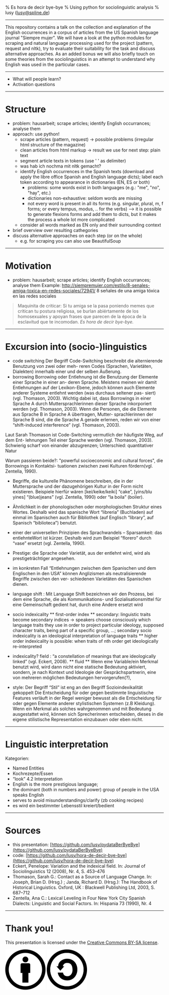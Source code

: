 % Es hora de decir bye-bye
% Using python for sociolinguistic analysis
% lusy (lusy@spline.de)

---

This repository contains a talk on the collection and explanation of the English occurrences in a corpus of articles from the US Spanish language journal "Siempre mujer".
We will have a look at the python modules for scraping and natural language processing used for the project (pattern, request and nltk),
try to evaluate their suitability for the task and discuss alternative approaches.
As an added bonus we will also briefly touch on some theories from the sociolinguistics in an attempt to understand why English was used in the particular cases.

---

* What will people learn?
* Activation questions

---

# Structure

* problem: hausarbeit; scrape articles; identify English occurrances; analyse them
* approach: use python!
  * scrape articles (pattern, request) -> possible problems (irregular html structure of the magazine)
  * clean articles from html markup -> result we use for next step: plain text
  * segment article texts in tokens (use ' ' as delimiter)
  * was hab ich nochma mit nltk gemacht?
  * identify English occurrences in the Spanish texts (download and apply the libre office Spanish and English language dicts); label each token according to appearance in dictionaries (EN, ES or both)
    * problems: some words exist in both languages (e.g.: "me", "no", "hay", etc.)
    * dictionaries non-exhaustive: seldom words are missing
    * not every word is present in all its forms (e.g. singular, plural, m, f forms; or every tempus, modus, .. for the verbs) --> it is possible to generate flexions forms and add them to dicts, but it makes the process a whole lot more complicated
  * consider all words marked as EN only and their surrounding context
* brief overview over resulting cathegories
* discuss alternative approaches on each step (or on the whole)
  * e.g. for scraping you can also use BeautifulSoup

---

# Motivation

* problem: hausarbeit; scrape articles; identify English occurrances; analyse them
Example: http://siempremujer.com/estilo/8-senales-amiga-toxica-en-redes-sociales/72941/
8 señales de una amiga tóxica en las redes sociales

> Maquinita de criticar: Si tu amiga se la pasa poniendo memes que critican tu postura religiosa, se burlan abiértamente de los homosexuales y apoyan frases que parecen de la época de la esclavitud que te incomodan. *Es hora de decir bye-bye.*

---

# Excursion into (socio-)linguistics

* code switching
Der Begriff Code-Switching beschreibt die alternierende Benutzung von zwei oder meh-
reren Codes (Sprachen, Varietäten, Dialekten) innerhalb einer und der selben Äußerung.
* borrowing
Borrowing oder Entlehnung ist die Benutzung der Elemente einer Sprache in einer an-
deren Sprache. Meistens meinen wir damit Entlehnungen auf der Lexikon-Ebene, jedoch
können auch Elemente anderer Systeme entlehnt werden (was durchaus seltener pas-
siert) (vgl. Thomason, 2003). Wichtig dabei ist, dass Borrowings in einer Sprache A
durch Muttersprachlerinnen dieser Sprache inkorporiert werden (vgl. Thomason, 2003).
Wenn die Personen, die die Elemente aus Sprache B in Sprache A übertragen, Mutter-
sprachlerinnen der Sprache B sind, die die Sprache A gerade erlernen, reden wir von
einer “shift-induced interference” (vgl. Thomason, 2003).

Laut Sarah Thomason ist Code-Switching vermutlich der häufigste Weg, auf dem Ent-
lehnungen Teil einer Sprache werden (vgl. Thomason, 2003).
Schwierig scharf von einander abzugrenzen; Unterschied: quantitativer Natur

Warum passieren beide?: "powerful socioeconomic and cultural forces", die Borrowings in Kontaktsi-
tuationen zwischen zwei Kulturen fördern(vgl. Zentella, 1990).
* Begriffe, die kulturelle Phänomene beschreiben, die in der Muttersprache und der dazugehörigen Kultur in der Form nicht existieren. Beispiele hierfür wären [kei/keike/keiki] “cake”, [yins/blu yines] “(blue)jeans” (vgl. Zentella, 1990) oder “la boila” (boiler).
* Ähnlichkeit in der phonologischen oder morphologischen Struktur eines Wortes. Deshalb wird das spanische Wort “libreria” (Buchladen) auf einmal im Spanischen auch für Bibliothek (auf Englisch “library”, auf Spanisch “biblioteca”) benutzt.
* einer der universellen Prinzipien des Sprachwandels – Sparsamkeit: das entlehnteWort ist kürzer. Deshalb wird zum Beispiel “florero” durch “vase” ersetzt (vgl. Zentella, 1990).
* Prestige: die Sprache oder Varietät, aus der entlehnt wird, wird als prestigeträchtiger angesehen.
* im konkreten Fall “Entlehnungen zwischen dem Spanischen und dem Englischen in den USA” können Anglizismen als neutralisierende Begriffe zwischen den ver-
schiedenen Varietäten des Spanischen dienen.

* language shift : Mit Language Shift bezeichnen wir den Prozess, bei dem eine Sprache, die als Kommunikations- und Sozialisationsmittel für eine Gemeinschaft gedient hat, durch eine Andere ersetzt wird

* socio indexicality
 ** first-order index
 ** secondary: linguistic traits become secondary indices -> speakers choose consciously which language traits they use in order to project particular ideology, supposed character traits, being part of a specific group, ...; secondary socio indexicality is an ideological interpretation of language traits
 ** higher order indexicality is possible: when traits of nth order get ideologically re-interpreted

* indexicality? field : “a constellation of meanings that are ideologically linked” (vgl. Eckert, 2008).
  ** fluid
  ** Wenn eine Variable/ein Merkmal benutzt wird, wird dann nicht eine statische Bedeutung aktiviert, sondern, je nach Kontext und Ideologie der Gesprächspartnerin, eine von mehreren möglichen Bedeutungen hervorgerufen(?),

* style: Der Begriff “Stil” ist eng an den Begriff Sozioindexikalität gekoppelt
Die Entscheidung für oder gegen bestimmte linguistische Features verläuft in der Regel weniger bewusst als die Entscheidung für oder gegen Elemente anderer
stylistischen Systemen (z.B Kleidung).
Wenn ein Merkmal als solches wahrgenommen und mit Bedeutung ausgestattet wird, können sich Sprecherinnen entscheiden, dieses in die eigene stilistische Representation einzubauen oder eben nicht.

---

# Linguistic interpretation

Kategorien:
* Named Entities
* Kochrezepte/Essen
* “look”
4.2 Interpretation
* English is the more prestigious language;
* the dominant (both in numbers and power) group of people in the USA speaks English
* serves to avoid misunderstandings/clarify (zb cooking recipes)
* es wird ein bestimmter Lebensstil kreiert/bedient

---

# Sources

* this presentation: [https://github.com/lusy/pydataBerByeBye](https://github.com/lusy/pydataBerByeBye)
* code: [https://github.com/lusy/hora-de-decir-bye-bye](https://github.com/lusy/hora-de-decir-bye-bye)
* Eckert, Penelope: Variation and the indexical field. In: Journal of Sociolinguistics 12 (2008), Nr. 4, S. 453–476
* Thomason, Sarah G.: Contact as a Source of Language Change. In: Joseph, Brian D. (Hrsg.) ; Janda, Richard D. (Hrsg.): The Handbook of Historical Linguistics. Oxford, UK : Blackwell Publishing Ltd, 2003, S. 687–712
* Zentella, Ana C.: Lexical Leveling in Four New York City Spanish Dialects: Linguistic and Social Factors. In: Hispania 73 (1990), Nr. 4

---

# Thank you!

This presentation is licensed under the [Creative Commons BY-SA license](https://creativecommons.org/licenses/by-sa/4.0/).

![by](Cc-by_new_white.svg)
![sa](Cc-sa_white.svg)

